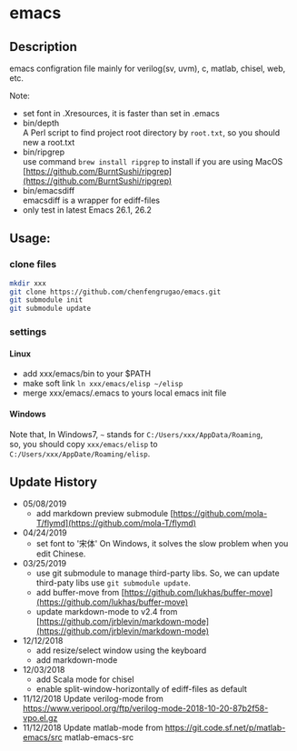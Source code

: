 # emacs

## Description

emacs configration file mainly for verilog(sv, uvm), c, matlab, chisel, web, etc.

Note:
- set font in .Xresources, it is faster than set in .emacs
- bin/depth  
  A Perl script to find project root directory by `root.txt`, so you should new a root.txt
- bin/ripgrep  
  use command `brew install ripgrep` to install if you are using MacOS
  [https://github.com/BurntSushi/ripgrep](https://github.com/BurntSushi/ripgrep)
- bin/emacsdiff  
  emacsdiff is a wrapper for ediff-files
- only test in latest Emacs 26.1, 26.2


## Usage:

### clone files

``` bash
mkdir xxx
git clone https://github.com/chenfengrugao/emacs.git
git submodule init
git submodule update
```

### settings

#### Linux

- add xxx/emacs/bin to your $PATH
- make soft link `ln xxx/emacs/elisp ~/elisp`
- merge xxx/emacs/.emacs to yours local emacs init file

#### Windows

Note that, In Windows7, `~` stands for `C:/Users/xxx/AppData/Roaming`,  
so, you should copy `xxx/emacs/elisp` to `C:/Users/xxx/AppDate/Roaming/elisp`.


## Update History

- 05/08/2019
  - add markdown preview submodule [https://github.com/mola-T/flymd](https://github.com/mola-T/flymd)
- 04/24/2019
  - set font to '宋体' On Windows, it solves the slow problem when you edit Chinese.
- 03/25/2019
  - use git submodule to manage third-party libs. So, we can update third-paty libs use `git submodule update`.
  - add buffer-move from [https://github.com/lukhas/buffer-move](https://github.com/lukhas/buffer-move)
  - update markdown-mode to v2.4 from [https://github.com/jrblevin/markdown-mode](https://github.com/jrblevin/markdown-mode)
- 12/12/2018
  - add resize/select window using the keyboard
  - add markdown-mode
- 12/03/2018
  - add Scala mode for chisel
  - enable split-window-horizontally of ediff-files as default
- 11/12/2018 Update verilog-mode from https://www.veripool.org/ftp/verilog-mode-2018-10-20-87b2f58-vpo.el.gz
- 11/12/2018 Update matlab-mode from https://git.code.sf.net/p/matlab-emacs/src matlab-emacs-src

